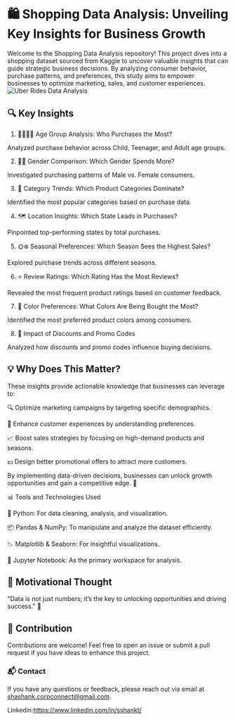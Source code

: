 # 🛍️ Shopping Data Analysis: Unveiling Key Insights for Business Growth

Welcome to the Shopping Data Analysis repository! This project dives into a shopping dataset sourced from Kaggle to uncover valuable insights that can guide strategic business decisions. By analyzing consumer behavior, purchase patterns, and preferences, this study aims to empower businesses to optimize marketing, sales, and customer experiences.
![Uber Rides Data Analysis](images(1).jpeg) 
## 🔍 Key Insights

1. 👶👦👩‍🦳 Age Group Analysis: Who Purchases the Most?

Analyzed purchase behavior across Child, Teenager, and Adult age groups.

2. 👨👩 Gender Comparison: Which Gender Spends More?

Investigated purchasing patterns of Male vs. Female consumers.

3. 🛒 Category Trends: Which Product Categories Dominate?

Identified the most popular categories based on purchase data.

4. 🗺️ Location Insights: Which State Leads in Purchases?

Pinpointed top-performing states by total purchases.

5. 🌞❄️ Seasonal Preferences: Which Season Sees the Highest Sales?

Explored purchase trends across different seasons.

6. ⭐ Review Ratings: Which Rating Has the Most Reviews?

Revealed the most frequent product ratings based on customer feedback.

7. 🎨 Color Preferences: What Colors Are Being Bought the Most?

Identified the most preferred product colors among consumers.

8. 💸 Impact of Discounts and Promo Codes

Analyzed how discounts and promo codes influence buying decisions.

## 💡 Why Does This Matter?

These insights provide actionable knowledge that businesses can leverage to:

🔍 Optimize marketing campaigns by targeting specific demographics.

🎯 Enhance customer experiences by understanding preferences.

📈 Boost sales strategies by focusing on high-demand products and seasons.

💵 Design better promotional offers to attract more customers.

By implementing data-driven decisions, businesses can unlock growth opportunities and gain a competitive edge. 🚀

📊 Tools and Technologies Used

🐍 Python: For data cleaning, analysis, and visualization.

📦 Pandas & NumPy: To manipulate and analyze the dataset efficiently.

📉 Matplotlib & Seaborn: For insightful visualizations.

📝 Jupyter Notebook: As the primary workspace for analysis.

## 🔑 Motivational Thought

"Data is not just numbers; it’s the key to unlocking opportunities and driving success." 🌟


## 🤝 Contribution

Contributions are welcome! Feel free to open an issue or submit a pull request if you have ideas to enhance this project.

### 📬 Contact

If you have any questions or feedback, please reach out via email at shashank.corpconnect@gmail.com.

Linkedin:https://www.linkedin.com/in/sshankt/
